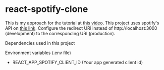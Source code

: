 # react-spotify-clone

This is my approach for the tutorial at [this video](https://youtu.be/Xcet6msf3eE). This project uses spotify's API on [this link](https://developer.spotify.com/). Configure the redirect URI instead of http://localhost:3000 (development) to the corresponding URI (production).

Dependencies used in this project


Environment variables (.env file)

* REACT_APP_SPOTIFY_CLIENT_ID (Your app generated client id)